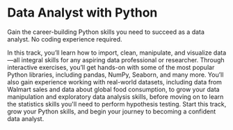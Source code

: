 # Data Analyst with Python

Gain the career-building Python skills you need to succeed as a data analyst. No coding experience required.

In this track, you’ll learn how to import, clean, manipulate, and visualize data—all integral skills for any aspiring data professional or researcher. Through interactive exercises, you’ll get hands-on with some of the most popular Python libraries, including pandas, NumPy, Seaborn, and many more. You’ll also gain experience working with real-world datasets, including data from Walmart sales and data about global food consumption, to grow your data manipulation and exploratory data analysis skills, before moving on to learn the statistics skills you'll need to perform hypothesis testing. Start this track, grow your Python skills, and begin your journey to becoming a confident data analyst.
